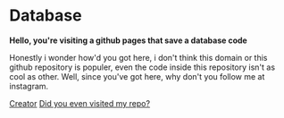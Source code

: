 # Database

**Hello, you're visiting a github pages that save a database code**

Honestly i wonder how'd you got here, i don't think this domain or this github repository is populer, even the code inside this repository isn't as cool as other.
Well, since you've got here, why don't you follow me at instagram.

[Creator](https://www.instagram.com/haikaru27)
[Did you even visited my repo?](https://github.com/HaikalDev27/-)
